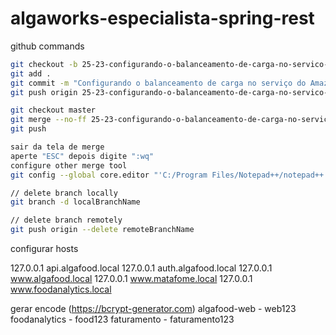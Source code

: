 # algaworks-especialista-spring-rest

github commands

```bash
git checkout -b 25-23-configurando-o-balanceamento-de-carga-no-servico-amazon-ecs
git add .
git commit -m "Configurando o balanceamento de carga no serviço do Amazon ECS"
git push origin 25-23-configurando-o-balanceamento-de-carga-no-servico-amazon-ecs

git checkout master
git merge --no-ff 25-23-configurando-o-balanceamento-de-carga-no-servico-amazon-ecs
git push

sair da tela de merge
aperte "ESC" depois digite ":wq"
configure other merge tool
git config --global core.editor "'C:/Program Files/Notepad++/notepad++.exe' -multiInst -notabbar -nosession -noPlugin"

// delete branch locally
git branch -d localBranchName

// delete branch remotely
git push origin --delete remoteBranchName
```

configurar hosts

127.0.0.1       api.algafood.local
127.0.0.1       auth.algafood.local
127.0.0.1       www.algafood.local
127.0.0.1       www.matafome.local
127.0.0.1       www.foodanalytics.local

gerar encode (https://bcrypt-generator.com)
algafood-web - web123
foodanalytics - food123
faturamento - faturamento123